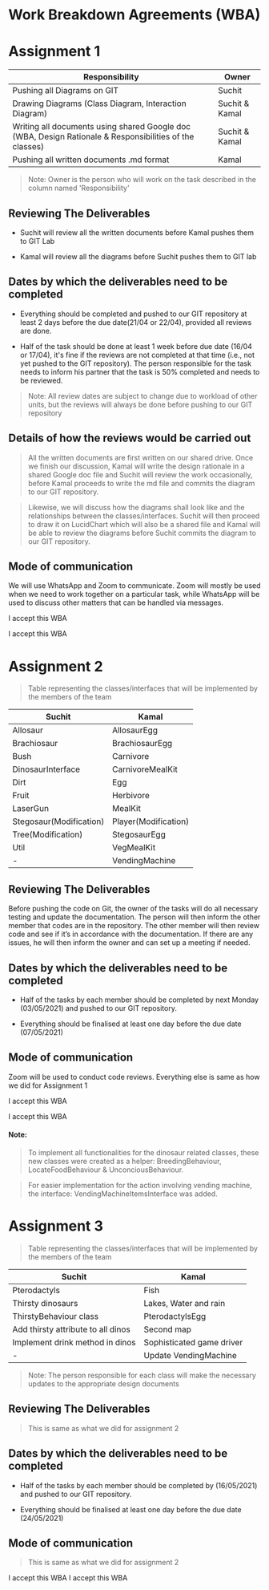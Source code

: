 # Work Breakdown Agreements (WBA)

# Assignment 1
| Responsibility | Owner |
| ------ | ------ |
| Pushing all Diagrams on GIT | Suchit |
| Drawing Diagrams (Class Diagram, Interaction Diagram) | Suchit & Kamal |
| Writing all documents using shared Google doc (WBA, Design Rationale & Responsibilities of the classes)| Suchit & Kamal |
| Pushing all written documents .md format | Kamal |

> Note: Owner is the person who will work on the task described in the column
> named 'Responsibility'

## Reviewing The Deliverables
- Suchit will review all the written documents before Kamal pushes them to GIT Lab


- Kamal will review all the diagrams before Suchit pushes them to GIT lab


## Dates by which the deliverables need to be completed
- Everything should be completed and pushed to our GIT repository
  at least 2 days before the due date(21/04 or 22/04), provided all reviews are done.


- Half of the task should be done at least 1 week before due date (16/04 or 17/04),
  it's fine if the reviews are not completed at that time
  (i.e., not yet pushed to the GIT repository). The person responsible for the task needs to inform
  his partner that the task is 50% completed and needs to be reviewed.


>Note:
All review dates are subject to change due to workload of other units,
but the reviews will always be done before pushing to our GIT repository

## Details of how the reviews would be carried out
> All the written documents are first written on our shared drive.
> Once we finish our discussion, Kamal will write the design rationale in
> a shared Google doc file and Suchit will review the work occasionally, before
> Kamal proceeds to write the md file and commits the diagram to our GIT repository.


> Likewise, we will discuss how the diagrams shall look like and the relationships
> between the classes/interfaces. Suchit will then proceed to draw it on LucidChart which
> will also be a shared file and Kamal will be able to review the diagrams before Suchit
> commits the diagram to our GIT repository.


## Mode of communication
We will use WhatsApp and Zoom to communicate.
Zoom will mostly be used when we need to work together on a particular task,
while WhatsApp will be used to discuss other matters that can be handled via messages.


I accept this WBA

I accept this WBA


# Assignment 2
>Table representing the classes/interfaces that will be implemented by the members of the team 

| Suchit | Kamal |
| ------ | ------ |
| Allosaur | AllosaurEgg |
| Brachiosaur | BrachiosaurEgg |
| Bush | Carnivore |
| DinosaurInterface | CarnivoreMealKit |
| Dirt | Egg |
| Fruit | Herbivore |
| LaserGun | MealKit |
| Stegosaur(Modification) | Player(Modification) |
| Tree(Modification) | StegosaurEgg |
| Util | VegMealKit |
| - | VendingMachine |

## Reviewing The Deliverables

Before pushing the code on Git, the owner of the tasks will do all necessary testing and update the documentation.
The person will then inform the other member that codes are in the repository.
The other member will then review code and see if it’s in accordance with the documentation. 
If there are any issues, he will then inform the owner and can set up a meeting if needed.


## Dates by which the deliverables need to be completed

- Half of the tasks by each member should be completed by next Monday (03/05/2021) and pushed to our GIT repository.
  
- Everything should be finalised at least one day before the due date (07/05/2021)


## Mode of communication

Zoom will be used to conduct code reviews.
Everything else is same as how we did for Assignment 1


I accept this WBA

I accept this WBA

#### Note:
> To implement all functionalities for the dinosaur related classes, these new classes
> were created as a helper: BreedingBehaviour, LocateFoodBehaviour & UnconciousBehaviour.

> For easier implementation for the action involving vending machine, the interface: VendingMachineItemsInterface 
> was added.


# Assignment 3

>Table representing the classes/interfaces that will be implemented by the members of the team

| Suchit | Kamal |
| ------ | ------ |
| Pterodactyls | Fish |
| Thirsty dinosaurs | Lakes, Water and rain |
| ThirstyBehaviour class | PterodactylsEgg |
| Add thirsty attribute to all dinos | Second map |
| Implement drink method in dinos | Sophisticated game driver |
| - | Update VendingMachine |

> Note: The person responsible for each class will make the necessary updates to the appropriate design documents



## Reviewing The Deliverables
> This is same as what we did for assignment 2


## Dates by which the deliverables need to be completed

- Half of the tasks by each member should be completed by (16/05/2021) and pushed to our GIT repository.

- Everything should be finalised at least one day before the due date (24/05/2021)


## Mode of communication
> This is same as what we did for assignment 2


I accept this WBA
I accept this WBA


